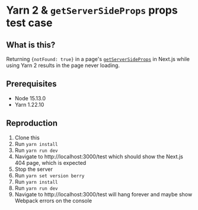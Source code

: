 # Yarn 2 & `getServerSideProps` props test case

## What is this?

Returning `{notFound: true}` in a page's [`getServerSideProps`](https://nextjs.org/docs/basic-features/data-fetching#getserversideprops-server-side-rendering) in Next.js while using Yarn 2 results in the page never loading.

## Prerequisites

- Node 15.13.0
- Yarn 1.22.10

## Reproduction

1. Clone this
1. Run `yarn install`
1. Run `yarn run dev`
1. Navigate to http://localhost:3000/test which should show the Next.js 404 page, which is expected
1. Stop the server
1. Run `yarn set version berry`
1. Run `yarn install`
1. Run `yarn run dev`
1. Navigate to http://localhost:3000/test will hang forever and maybe show Webpack errors on the console
